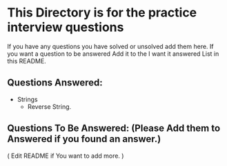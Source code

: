 # This Directory is for the practice interview questions

If you have any questions you have solved or unsolved add them here.
If you want a question to be answered Add it to the I want it answered List
in this README.

## Questions Answered:
* Strings
  * Reverse String.

## Questions To Be Answered: (Please Add them to Answered if you found an answer.)
( Edit README if You want to add more. )
